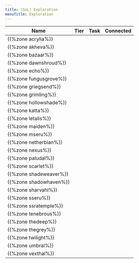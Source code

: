 ```yaml
---
title: (SoL) Exploration
menuTitle: Exploration
---
```


Name|Tier|Task|Connected
---|---|---|---
{{%zone acrylia%}}||
{{%zone akheva%}}||
{{%zone bazaar%}}||
{{%zone dawnshroud%}}||
{{%zone echo%}}||
{{%zone fungusgrove%}}||
{{%zone griegsend%}}||
{{%zone grimling%}}||
{{%zone hollowshade%}}||
{{%zone katta%}}||
{{%zone letalis%}}||
{{%zone maiden%}}||
{{%zone mseru%}}||
{{%zone netherbian%}}||
{{%zone nexus%}}||
{{%zone paludal%}}||
{{%zone scarlet%}}||
{{%zone shadeweaver%}}||
{{%zone shadowhaven%}}||
{{%zone sharvahl%}}||
{{%zone sseru%}}||
{{%zone ssratemple%}}||
{{%zone tenebrous%}}||
{{%zone thedeep%}}||
{{%zone thegrey%}}||
{{%zone twilight%}}||
{{%zone umbral%}}||
{{%zone vexthal%}}||